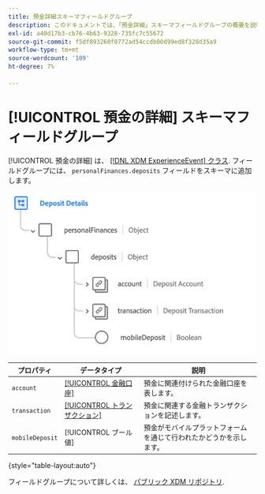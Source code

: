 ```yaml
---
title: 預金詳細スキーマフィールドグループ
description: このドキュメントでは、「預金詳細」スキーマフィールドグループの概要を説明します。
exl-id: a40d17b3-cb76-4b63-9328-735fc7c55672
source-git-commit: f5df893260f0772ad54ccdb00d99ed8f328d35a9
workflow-type: tm+mt
source-wordcount: '109'
ht-degree: 7%

---
```


# [!UICONTROL 預金の詳細] スキーマフィールドグループ

[!UICONTROL 預金の詳細] は、 [[!DNL XDM ExperienceEvent] クラス](../../classes/experienceevent.md). フィールドグループには、 `personalFinances.deposits` フィールドをスキーマに追加します。

![](../../images/field-groups/deposit-details.png)

| プロパティ | データタイプ | 説明 |
| --- | --- | --- |
| `account` | [[!UICONTROL 金融口座]](../../data-types/financial-account.md) | 預金に関連付けられた金融口座を表します。 |
| `transaction` | [[!UICONTROL トランザクション]](../../data-types/transaction.md) | 預金に関連する金融トランザクションを記述します。 |
| `mobileDeposit` | [!UICONTROL ブール値] | 預金がモバイルプラットフォームを通じて行われたかどうかを示します。 |

{style="table-layout:auto"}

フィールドグループについて詳しくは、 [パブリック XDM リポジトリ](https://github.com/adobe/xdm/blob/master/docs/reference/fieldgroups/experience-event/industry-verticals/experienceevent-deposit-details.schema.json).
